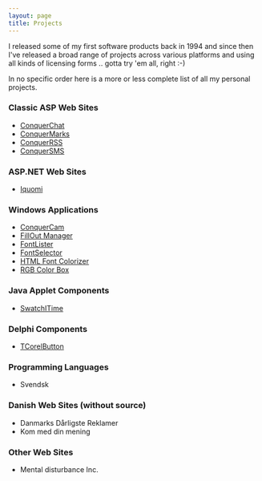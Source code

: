 ```yaml
---
layout: page
title: Projects
---
```


I released some of my first software products back in 1994 and since then I've released a broad range of projects across various platforms and using all kinds of licensing forms .. gotta try 'em all, right :-)

In no specific order here is a more or less complete list of all my personal projects.

### Classic ASP Web Sites

* [ConquerChat](http://github.com/theill/conquerchat)
* [ConquerMarks](http://github.com/theill/conquermarks)
* [ConquerRSS](http://github.com/theill/conquerrss)
* [ConquerSMS](http://github.com/theill/conquersms)


### ASP.NET Web Sites

* [Iquomi](https://code.google.com/p/iquomi/)


### Windows Applications

* [ConquerCam](http://github.com/theill/conquercam)
* [FillOut Manager](http://github.com/theill/fillout-manager)
* [FontLister](http://github.com/theill/fontlister)
* [FontSelector](http://github.com/theill/fontselector)
* [HTML Font Colorizer](http://github.com/theill/html-font-colorizer)
* [RGB Color Box](http://github.com/theill/rgb-color-box)


### Java Applet Components

* [SwatchITime](http://www.theill.com/java/SwatchITime.java.txt)


### Delphi Components

* [TCorelButton](https://github.com/theill/tcorelbutton)


### Programming Languages

* Svendsk


### Danish Web Sites (without source)

* Danmarks Dårligste Reklamer
* Kom med din mening


### Other Web Sites

* Mental disturbance Inc.


